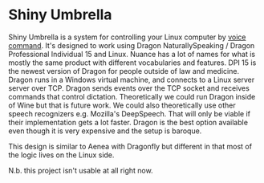 # Shiny Umbrella

Shiny Umbrella is a system for controlling your Linux computer by [voice
command](https://www.youtube.com/watch?v=JKoSZS4ovKA). It's designed to work
using Dragon NaturallySpeaking / Dragon Professional
Individual 15 and Linux. Nuance has a lot of names for what is mostly the same
product with different vocabularies and features. DPI 15 is the newest version
of Dragon for people outside of law and medicine. Dragon runs in a Windows
virtual machine, and connects to a Linux server server over TCP. Dragon sends
events over the TCP socket and receives commands that control dictation.
Theoretically we could run Dragon inside of Wine but that is future work. We
could also theoretically use other speech recognizers e.g. Mozilla's DeepSpeech.
That will only be viable if their implementation gets a lot faster. Dragon is
the best option available even though it is very expensive and the setup is
baroque.

This design is similar to Aenea with Dragonfly but different in that most of the
logic lives on the Linux side.

N.b. this project isn't usable at all right now.
